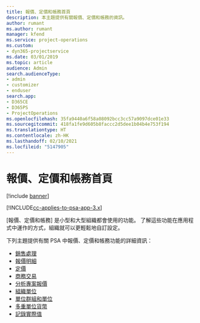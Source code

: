 ```yaml
---
title: 報價、定價和帳務首頁
description: 本主題提供有關報價、定價和帳務的資訊。
author: rumant
ms.author: rumant
manager: kfend
ms.service: project-operations
ms.custom:
- dyn365-projectservice
ms.date: 03/01/2019
ms.topic: article
audience: Admin
search.audienceType:
- admin
- customizer
- enduser
search.app:
- D365CE
- D365PS
- ProjectOperations
ms.openlocfilehash: 35fa9440a6f58a08092bcc3cc57a9097dce01e33
ms.sourcegitcommit: 418fa1fe9d605b8faccc2d5dee1b04b4e753f194
ms.translationtype: HT
ms.contentlocale: zh-HK
ms.lasthandoff: 02/10/2021
ms.locfileid: "5147905"
---
```

# <a name="quoting-pricing-and-billing-home-page"></a>報價、定價和帳務首頁

[!include [banner](../includes/psa-now-project-operations.md)]

[!INCLUDE[cc-applies-to-psa-app-3.x](../includes/cc-applies-to-psa-app-3x.md)]

[報價、定價和帳務] 是小型和大型組織都會使用的功能。 了解這些功能在應用程式中運作的方式，組織就可以更輕鬆地自訂設定。

下列主題提供有關 PSA 中報價、定價和帳務功能的詳細資訊：

- [銷售處理](basic-sales-process.md)
- [報價明細](basic-quote-lines.md)
- [定價](basic-pricing.md)
- [商務交易](basic-business-transactions.md)
- [分析專案報價](basic-analyzing-quotes.md)
- [組織單位](advanced-organizational.md)
- [單位群組和單位](advanced-units.md)
- [多重單位貨幣](advanced-currency.md)
- [記錄實際值](advanced-actuals.md)
